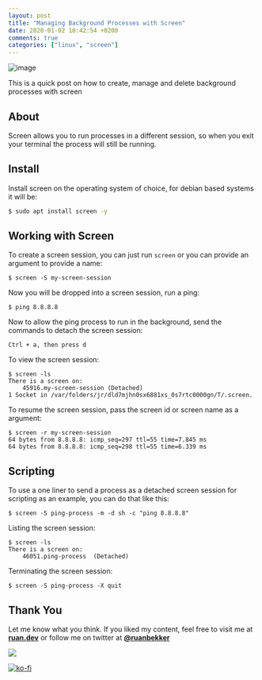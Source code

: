 ```yaml
---
layout: post
title: "Managing Background Processes with Screen"
date: 2020-01-02 10:42:54 +0200
comments: true
categories: ["linux", "screen"]
---
```


![image](https://user-images.githubusercontent.com/567298/71659085-e6bbfc80-2d4e-11ea-9264-5ce0c848f9f3.png)

This is a quick post on how to create, manage and delete background processes with screen

## About

Screen allows you to run processes in a different session, so when you exit your terminal the process will still be running.

## Install

Install screen on the operating system of choice, for debian based systems it will be:

```bash
$ sudo apt install screen -y
```

## Working with Screen

To create a screen session, you can just run `screen` or you can provide an argument to provide a name:

```
$ screen -S my-screen-session
```

Now you will be dropped into a screen session, run a ping:

```
$ ping 8.8.8.8
```

Now to allow the ping process to run in the background, send the commands to detach the screen session:

```
Ctrl + a, then press d
```

To view the screen session:

```
$ screen -ls
There is a screen on:
	45916.my-screen-session	(Detached)
1 Socket in /var/folders/jr/dld7mjhn0sx6881xs_0s7rtc0000gn/T/.screen.
```

To resume the screen session, pass the screen id or screen name as a argument:

```
$ screen -r my-screen-session
64 bytes from 8.8.8.8: icmp_seq=297 ttl=55 time=7.845 ms
64 bytes from 8.8.8.8: icmp_seq=298 ttl=55 time=6.339 ms
```

## Scripting

To use a one liner to send a process as a detached screen session for scripting as an example, you can do that like this:

```
$ screen -S ping-process -m -d sh -c "ping 8.8.8.8"
```

Listing the screen session:

```
$ screen -ls
There is a screen on:
	46051.ping-process	(Detached)
```

Terminating the screen session:

```
$ screen -S ping-process -X quit
```

## Thank You

Let me know what you think. If you liked my content, feel free to visit me at **[ruan.dev](https://ruan.dev/)** or follow me on twitter at **[@ruanbekker](https://twitter.com/ruanbekker)**

[![](https://user-images.githubusercontent.com/567298/71188576-e2410f80-2289-11ea-8667-08f0c14ab7b5.png)](https://twitter.com/ruanbekker)

[![ko-fi](https://www.ko-fi.com/img/githubbutton_sm.svg)](https://ko-fi.com/A6423ZIQ)
